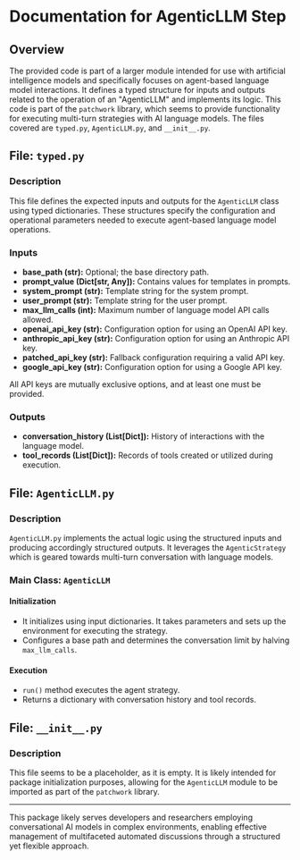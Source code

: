 # Documentation for AgenticLLM Step

## Overview

The provided code is part of a larger module intended for use with artificial intelligence models and specifically focuses on agent-based language model interactions. It defines a typed structure for inputs and outputs related to the operation of an "AgenticLLM" and implements its logic. This code is part of the `patchwork` library, which seems to provide functionality for executing multi-turn strategies with AI language models. The files covered are `typed.py`, `AgenticLLM.py`, and `__init__.py`.

## File: `typed.py`

### Description

This file defines the expected inputs and outputs for the `AgenticLLM` class using typed dictionaries. These structures specify the configuration and operational parameters needed to execute agent-based language model operations.

### Inputs

- **base_path (str):** Optional; the base directory path.
- **prompt_value (Dict[str, Any]):** Contains values for templates in prompts.
- **system_prompt (str):** Template string for the system prompt.
- **user_prompt (str):** Template string for the user prompt.
- **max_llm_calls (int):** Maximum number of language model API calls allowed.
- **openai_api_key (str):** Configuration option for using an OpenAI API key.
- **anthropic_api_key (str):** Configuration option for using an Anthropic API key.
- **patched_api_key (str):** Fallback configuration requiring a valid API key.
- **google_api_key (str):** Configuration option for using a Google API key.

All API keys are mutually exclusive options, and at least one must be provided.

### Outputs

- **conversation_history (List[Dict]):** History of interactions with the language model.
- **tool_records (List[Dict]):** Records of tools created or utilized during execution.

## File: `AgenticLLM.py`

### Description

`AgenticLLM.py` implements the actual logic using the structured inputs and producing accordingly structured outputs. It leverages the `AgenticStrategy` which is geared towards multi-turn conversation with language models.

### Main Class: `AgenticLLM`

#### Initialization

- It initializes using input dictionaries. It takes parameters and sets up the environment for executing the strategy.
- Configures a base path and determines the conversation limit by halving `max_llm_calls`.

#### Execution

- `run()` method executes the agent strategy.
- Returns a dictionary with conversation history and tool records.

## File: `__init__.py`

### Description

This file seems to be a placeholder, as it is empty. It is likely intended for package initialization purposes, allowing for the `AgenticLLM` module to be imported as part of the `patchwork` library.

---

This package likely serves developers and researchers employing conversational AI models in complex environments, enabling effective management of multifaceted automated discussions through a structured yet flexible approach.
